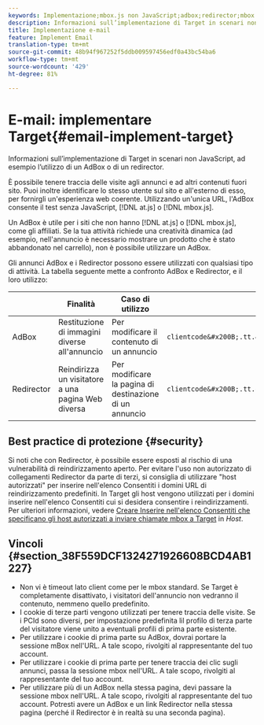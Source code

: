 ```yaml
---
keywords: Implementazione;mbox.js non JavaScript;adbox;redirector;mbox
description: Informazioni sull’implementazione di Target in scenari non JavaScript, ad esempio l’utilizzo di un AdBox o di un redirector.
title: Implementazione e-mail
feature: Implement Email
translation-type: tm+mt
source-git-commit: 48b94f967252f5ddb009597456edf0a43bc54ba6
workflow-type: tm+mt
source-wordcount: '429'
ht-degree: 81%

---
```



# E-mail: implementare Target{#email-implement-target}

Informazioni sull’implementazione di Target in scenari non JavaScript, ad esempio l’utilizzo di un AdBox o di un redirector.

È possibile tenere traccia delle visite agli annunci e ad altri contenuti fuori sito. Puoi inoltre identificare lo stesso utente sul sito e all&#39;esterno di esso, per fornirgli un&#39;esperienza web coerente. Utilizzando un&#39;unica URL, l&#39;AdBox consente il test senza JavaScript, [!DNL at.js] o [!DNL mbox.js].

Un AdBox è utile per i siti che non hanno [!DNL at.js] o [!DNL mbox.js], come gli affiliati. Se la tua attività richiede una creatività dinamica (ad esempio, nell&#39;annuncio è necessario mostrare un prodotto che è stato abbandonato nel carrello), non è possibile utilizzare un AdBox.

Gli annunci AdBox e i Redirector possono essere utilizzati con qualsiasi tipo di attività. La tabella seguente mette a confronto AdBox e Redirector, e il loro utilizzo:

|  | Finalità | Caso di utilizzo | Struttura URL | Tipo di offerta | Contenuto dell&#39;offerta |
|--- |--- |--- |--- |--- |--- |
| AdBox | Restituzione di immagini diverse all&#39;annuncio | Per modificare il contenuto di un annuncio | `clientcode&#x200B;.tt.&#x200B;omtrdc&#x200B;.net/&#x200B;m2&#x200B;/&#x200B;clientcode/ubox/&#x200B;image?` | Offerta di reindirizzamento | URL per un&#39;immagine |
| Redirector | Reindirizza un visitatore a una pagina Web diversa | Per modificare la pagina di destinazione di un annuncio | `clientcode&#x200B;.tt.omtrdc.net/&#x200B;m2/clientcode&#x200B;/ubox/page?` | Offerta di reindirizzamento | URL per una pagina |

## Best practice di protezione {#security}

Si noti che con Redirector, è possibile essere esposti al rischio di una vulnerabilità di reindirizzamento aperto. Per evitare l&#39;uso non autorizzato di collegamenti Redirector da parte di terzi, si consiglia di utilizzare &quot;host autorizzati&quot; per  inserire nell&#39;elenco Consentiti i domini URL di reindirizzamento predefiniti. In Target gli host vengono utilizzati per  i domini inserire nell&#39;elenco Consentiti cui si desidera consentire i reindirizzamenti. Per ulteriori informazioni, vedere [Creare Inserire nell&#39;elenco Consentiti  che specificano gli host autorizzati a inviare chiamate mbox a Target](/help/administrating-target/hosts.md#allowlist) in *Host*.

## Vincoli {#section_38F559DCF1324271926608BCD4AB1227}

* Non vi è timeout lato client come per le mbox standard. Se Target è completamente disattivato, i visitatori dell&#39;annuncio non vedranno il contenuto, nemmeno quello predefinito.
* I cookie di terze parti vengono utilizzati per tenere traccia delle visite. Se i PCId sono diversi, per impostazione predefinita lil profilo di terza parte del visitatore viene unito a eventuali profili di prima parte esistente.
* Per utilizzare i cookie di prima parte su AdBox, dovrai portare la sessione mBox nell&#39;URL. A tale scopo, rivolgiti al rappresentante del tuo account.
* Per utilizzare i cookie di prima parte per tenere traccia dei clic sugli annunci, passa la sessione mbox nell&#39;URL. A tale scopo, rivolgiti al rappresentante del tuo account.
* Per utilizzare più di un AdBox nella stessa pagina, devi passare la sessione mbox nell&#39;URL. A tale scopo, rivolgiti al rappresentante del tuo account. Potresti avere un AdBox e un link Redirector nella stessa pagina (perché il Redirector è in realtà su una seconda pagina).